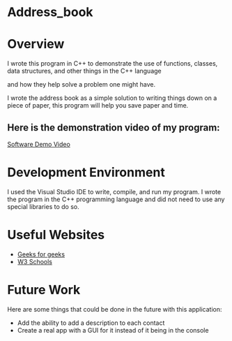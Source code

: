 # Address_book
# Overview

I wrote this program in C++ to demonstrate the use of functions, classes, data structures, and other things in the C++ language

and how they help solve a problem one might have. 

I wrote the address book as a simple solution to writing things down on a piece of paper, this program will help you save paper and time. 

## Here is the demonstration video of my program:

[Software Demo Video](https://youtu.be/k7ud2wcC2zs)

# Development Environment

I used the Visual Studio IDE to write, compile, and run my program. 
I wrote the program in the C++ programming language and did not need to use any special libraries to do so. 
# Useful Websites

- [Geeks for geeks](https://www.geeksforgeeks.org/c-plus-plus/?ref=outind)
- [W3 Schools](https://www.w3schools.com/cpp/default.asp)

# Future Work
Here are some things that could be done in the future with this application:
- Add the ability to add a description to each contact
- Create a real app with a GUI for it instead of it being in the console

